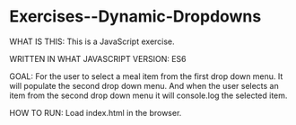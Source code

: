 # Exercises--Dynamic-Dropdowns

WHAT IS THIS:
This is a JavaScript exercise.

WRITTEN IN WHAT JAVASCRIPT VERSION:
ES6

GOAL:
For the user to select a meal item from the first drop down menu. It will populate the second drop down menu. And when the user selects an item from the second drop down menu it will console.log the selected item.

HOW TO RUN:
Load index.html in the browser.
